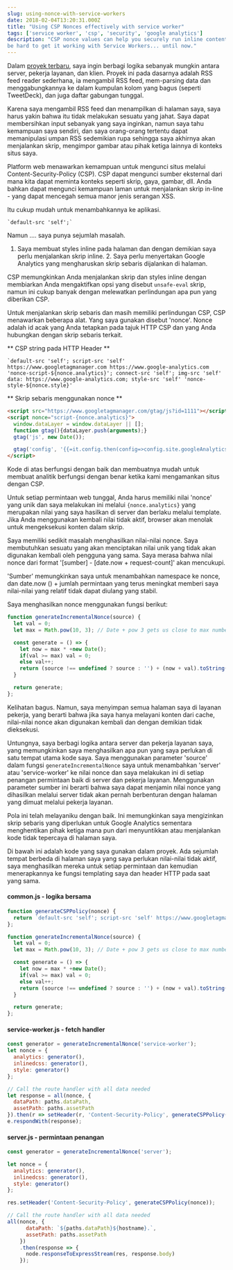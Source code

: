 ```yaml
---
slug: using-nonce-with-service-workers
date: 2018-02-04T13:20:31.000Z
title: "Using CSP Nonces effectively with service worker"
tags: ['service worker', 'csp', 'security', 'google analytics']
description: "CSP nonce values can help you securely run inline content on you site. But it can 
be hard to get it working with Service Workers... until now."
---
```



Dalam [proyek terbaru](https://webgdedeck.com/), saya ingin berbagi logika sebanyak mungkin antara server, pekerja layanan, dan klien. Proyek ini pada dasarnya adalah RSS feed reader sederhana, ia mengambil RSS feed, mem-parsing data dan menggabungkannya ke dalam kumpulan kolom yang bagus (seperti TweetDeck), dan juga daftar gabungan tunggal.

Karena saya mengambil RSS feed dan menampilkan di halaman saya, saya harus yakin bahwa itu tidak melakukan sesuatu yang jahat. Saya dapat membersihkan input sebanyak yang saya inginkan, namun saya tahu kemampuan saya sendiri, dan saya orang-orang tertentu dapat memanipulasi umpan RSS sedemikian rupa sehingga saya akhirnya akan menjalankan skrip, mengimpor gambar atau pihak ketiga lainnya di konteks situs saya.

Platform web menawarkan kemampuan untuk mengunci situs melalui Content-Security-Policy (CSP). CSP dapat mengunci sumber eksternal dari mana kita dapat meminta konteks seperti skrip, gaya, gambar, dll. Anda bahkan dapat mengunci kemampuan laman untuk menjalankan skrip in-line - yang dapat mencegah semua manor jenis serangan XSS.

Itu cukup mudah untuk menambahkannya ke aplikasi.


```
`default-src 'self';`
```


Namun .... saya punya sejumlah masalah.

1. Saya membuat styles inline pada halaman dan dengan demikian saya perlu menjalankan skrip inline. 2. Saya perlu menyertakan Google Analytics yang mengharuskan skrip sebaris dijalankan di halaman.

CSP memungkinkan Anda menjalankan skrip dan styles inline dengan membiarkan Anda mengaktifkan opsi yang disebut `unsafe-eval` skrip, namun ini cukup banyak dengan melewatkan perlindungan apa pun yang diberikan CSP.

Untuk menjalankan skrip sebaris dan masih memiliki perlindungan CSP, CSP menawarkan beberapa alat. Yang saya gunakan disebut 'nonce'. Nonce adalah id acak yang Anda tetapkan pada tajuk HTTP CSP dan yang Anda hubungkan dengan skrip sebaris terkait.

** CSP string pada HTTP Header **


```
`default-src 'self'; script-src 'self' https://www.googletagmanager.com https://www.google-analytics.com 'nonce-script-${nonce.analytics}'; connect-src 'self'; img-src 'self' data: https://www.google-analytics.com; style-src 'self' 'nonce-style-${nonce.style}'
```


** Skrip sebaris menggunakan nonce **


```html
<script src="https://www.googletagmanager.com/gtag/js?id=1111"></script>
<script nonce="script-{nonce.analytics}">
  window.dataLayer = window.dataLayer || [];
  function gtag(){dataLayer.push(arguments);}
  gtag('js', new Date());

  gtag('config', '{{=it.config.then(config=>config.site.googleAnalytics)}}');
</script>
```


Kode di atas berfungsi dengan baik dan membuatnya mudah untuk membuat analitik berfungsi dengan benar ketika kami mengamankan situs dengan CSP.

Untuk setiap permintaan web tunggal, Anda harus memiliki nilai 'nonce' yang unik dan saya melakukan ini melalui `{nonce.analytics}` yang merupakan nilai yang saya hasilkan di server dan berlaku melalui template. Jika Anda menggunakan kembali nilai tidak aktif, browser akan menolak untuk mengeksekusi konten dalam skrip.

Saya memiliki sedikit masalah menghasilkan nilai-nilai nonce. Saya membutuhkan sesuatu yang akan menciptakan nilai unik yang tidak akan digunakan kembali oleh pengguna yang sama. Saya merasa bahwa nilai nonce dari format '[sumber] - [date.now + request-count]' akan mencukupi.

'Sumber' memungkinkan saya untuk menambahkan namespace ke nonce, dan date.now () + jumlah permintaan yang terus meningkat memberi saya nilai-nilai yang relatif tidak dapat diulang yang stabil.

Saya menghasilkan nonce menggunakan fungsi berikut:


```javascript
function generateIncrementalNonce(source) {
  let val = 0;
  let max = Math.pow(10, 3); // Date + pow 3 gets us close to max number;

  const generate = () => {
    let now = max * +new Date();
    if(val >= max) val = 0;
    else val++;
    return (source !== undefined ? source : '') + (now + val).toString();
  }

  return generate;
};
```


Kelihatan bagus. Namun, saya menyimpan semua halaman saya di layanan pekerja, yang berarti bahwa jika saya hanya melayani konten dari cache, nilai-nilai nonce akan digunakan kembali dan dengan demikian tidak dieksekusi.

Untungnya, saya berbagi logika antara server dan pekerja layanan saya, yang memungkinkan saya menghasilkan apa pun yang saya perlukan di satu tempat utama kode saya. Saya menggunakan parameter 'source' dalam fungsi `generateIncrementalNonce` saya untuk menambahkan 'server' atau 'service-worker' ke nilai nonce dan saya melakukan ini di setiap penangan permintaan baik di server dan pekerja layanan. Menggunakan parameter sumber ini berarti bahwa saya dapat menjamin nilai nonce yang dihasilkan melalui server tidak akan pernah berbenturan dengan halaman yang dimuat melalui pekerja layanan.

Pola ini telah melayaniku dengan baik. Ini memungkinkan saya mengizinkan skrip sebaris yang diperlukan untuk Google Analytics sementara menghentikan pihak ketiga mana pun dari menyuntikkan atau menjalankan kode tidak tepercaya di halaman saya.

Di bawah ini adalah kode yang saya gunakan dalam proyek. Ada sejumlah tempat berbeda di halaman saya yang saya perlukan nilai-nilai tidak aktif, saya menghasilkan mereka untuk setiap permintaan dan kemudian menerapkannya ke fungsi templating saya dan header HTTP pada saat yang sama.

#### common.js - logika bersama


```javascript
function generateCSPPolicy(nonce) {
  return `default-src 'self'; script-src 'self' https://www.googletagmanager.com https://www.google-analytics.com 'nonce-script-${nonce.analytics}'; connect-src 'self'; img-src 'self' data: https://www.google-analytics.com; style-src 'self' 'nonce-style-${nonce.style}' 'nonce-style-${nonce.inlinedcss}';`;
};

function generateIncrementalNonce(source) {
  let val = 0;
  let max = Math.pow(10, 3); // Date + pow 3 gets us close to max number;

  const generate = () => {
    let now = max * +new Date();
    if(val >= max) val = 0;
    else val++;
    return (source !== undefined ? source : '') + (now + val).toString();
  }

  return generate;
};
```


#### service-worker.js - fetch handler


```javascript
const generator = generateIncrementalNonce('service-worker');
let nonce = {
  analytics: generator(),
  inlinedcss: generator(),
  style: generator()
};

// Call the route handler with all data needed
let response = all(nonce, {
  dataPath: paths.dataPath,
  assetPath: paths.assetPath
}).then(r => setHeader(r, 'Content-Security-Policy', generateCSPPolicy(nonce)));;
e.respondWith(response);
```


#### server.js - permintaan penangan


```javascript
const generator = generateIncrementalNonce('server');

let nonce = {
  analytics: generator(),
  inlinedcss: generator(),
  style: generator()
};

res.setHeader('Content-Security-Policy', generateCSPPolicy(nonce));

// Call the route handler with all data needed
all(nonce, {
      dataPath: `${paths.dataPath}${hostname}.`,
      assetPath: paths.assetPath 
    })
    .then(response => {
      node.responseToExpressStream(res, response.body)
    });
```